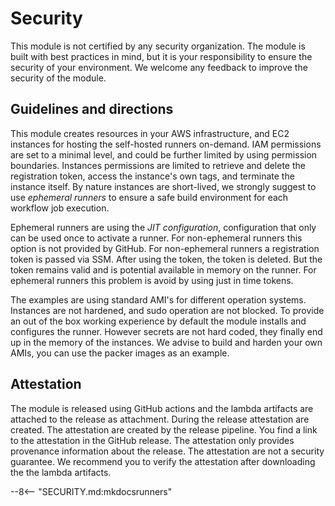 
# Security

This module is not certified by any security organization. The module is built with best practices in mind, but it is your responsibility to ensure the security of your environment. We welcome any feedback to improve the security of the module.

## Guidelines and directions

This module creates resources in your AWS infrastructure, and EC2 instances for hosting the self-hosted runners on-demand. IAM permissions are set to a minimal level, and could be further limited by using permission boundaries. Instances permissions are limited to retrieve and delete the registration token, access the instance's own tags, and terminate the instance itself. By nature instances are short-lived, we strongly suggest to use *ephemeral runners* to ensure a safe build environment for each workflow job execution.

Ephemeral runners are using the *JIT configuration*, configuration that only can be used once to activate a runner. For non-ephemeral runners this option is not provided by GitHub. For non-ephemeral runners a registration token is passed via SSM. After using the token, the token is deleted. But the token remains valid and is potential available in memory on the runner. For ephemeral runners this problem is avoid by using just in time tokens.

The examples are using standard AMI's for different operation systems. Instances are not hardened, and sudo operation are not blocked. To provide an out of the box working experience by default the module installs and configures the runner. However secrets are not hard coded, they finally end up in the memory of the instances. We advise to build and harden your own AMIs, you can use the packer images as an example.


## Attestation

The module is released using GitHub actions and the lambda artifacts are attached to the release as attachment. During the release attestation are created. The attestation are created by the release pipeline. You find a link to the attestation in the GitHub release. The attestation only provides provenance information about the release. The attestation are not a security guarantee. We recommend you to verify the attestation after downloading the the lambda artifacts.

--8<-- "SECURITY.md:mkdocsrunners"
